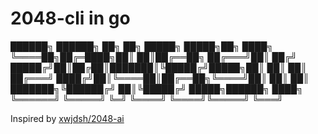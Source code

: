 # 2048-cli in go

██████╗  ██████╗ ██╗  ██╗ █████╗        █████╗██╗     ████╗ 
╚════██╗██╔═████╗██║  ██║██╔══██╗      ██╔═══╝██║      ██╔╝ 
 █████╔╝██║██╔██║███████║╚█████╔╝█████╗██║    ██║      ██║  
██╔═══╝ ████╔╝██║╚════██║██╔══██╗╚════╝██║    ██║      ██║  
███████╗╚██████╔╝     ██║╚█████╔╝       █████╗██████╗ ████╗ 
╚══════╝ ╚═════╝      ╚═╝ ╚════╝        ╚════╝╚═════╝ ╚═══╝ 

Inspired by [xwjdsh/2048-ai](https://github.com/xwjdsh/2048-ai)
